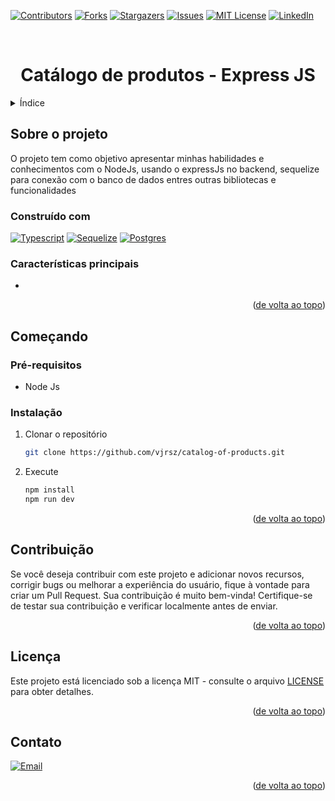 <a name="readme-top"></a>
[![Contributors][contributors-shield]][contributors-url]
[![Forks][forks-shield]][forks-url]
[![Stargazers][stars-shield]][stars-url]
[![Issues][issues-shield]][issues-url]
[![MIT License][license-shield]][license-url]
[![LinkedIn][linkedin-shield]][linkedin-url]

<br />
<div align="center">
    <h1 align="center" style="border:none;">Catálogo de produtos - Express JS</h1>
</div>

<!-- TABLE OF CONTENTS -->
<details>
    <summary>Índice</summary>
        <ol>
            <li>
                <a href="#about-the-project">Sobre o projeto</a>
                <ul>
                    <li><a href="#built-with">Construído com</a></li>
                    <li><a href="#key-features">Características principais</a></li>
                </ul>
                </li>
            <li>
                <a href="#getting-started">Começando</a>
                <ul>
                    <li><a href="#prerequisites">Pré-requisitos</a></li>
                    <li><a href="#installation">Instalação</a></li>
                </ul>
            </li>
            <li><a href="#contributing">Contribuição</a></li>
            <li><a href="#license">Licença</a></li>
            <li><a href="#contact">Contato</a></li>
        </ol>
</details>

<!-- ABOUT THE PROJECT -->
## Sobre o projeto

O projeto tem como objetivo apresentar minhas habilidades e conhecimentos com o NodeJs, usando o expressJs no backend, sequelize para conexão com o banco de dados entres outras bibliotecas e funcionalidades

### Construído com

[![Typescript][Typescript]][Typescript-url]
[![Sequelize][Sequelize]][Sequelize-url]
[![Postgres][Postgres]][Postgres-url]

### Características principais

<ul>
  <li></li>
</ul>

<p align="right">(<a href="#readme-top">de volta ao topo</a>)</p>


<!-- GETTING STARTED -->
## Começando

### Pré-requisitos

* Node Js

### Instalação

1. Clonar o repositório
   ```sh
   git clone https://github.com/vjrsz/catalog-of-products.git
   ```
2. Execute
   ```sh
   npm install
   npm run dev
   ```
<p align="right">(<a href="#readme-top">de volta ao topo</a>)</p>



<!-- CONTRIBUTING -->
## Contribuição

Se você deseja contribuir com este projeto e adicionar novos recursos, corrigir bugs ou melhorar a experiência do usuário, fique à vontade para criar um Pull Request. Sua contribuição é muito bem-vinda! Certifique-se de testar sua contribuição e verificar localmente antes de enviar.

<p align="right">(<a href="#readme-top">de volta ao topo</a>)</p>



<!-- LICENSE -->
## Licença

Este projeto está licenciado sob a licença MIT - consulte o arquivo <a href="./LICENSE">LICENSE</a> para obter detalhes.

<p align="right">(<a href="#readme-top">de volta ao topo</a>)</p>



<!-- CONTACT -->
## Contato
[![Email][email]][email-url]

<p align="right">(<a href="#readme-top">de volta ao topo</a>)</p>



<!-- MARKDOWN LINKS & IMAGES -->
<!-- https://www.markdownguide.org/basic-syntax/#reference-style-links -->
[contributors-shield]: https://img.shields.io/github/contributors/vjrsz/catalog-of-products.svg?style=for-the-badge
[contributors-url]: https://github.com/vjrsz/catalog-of-products/graphs/contributors
[forks-shield]: https://img.shields.io/github/forks/vjrsz/catalog-of-products.svg?style=for-the-badge
[forks-url]: https://github.com/vjrsz/catalog-of-products/network/members
[stars-shield]: https://img.shields.io/github/stars/vjrsz/catalog-of-products.svg?style=for-the-badge
[stars-url]: https://github.com/vjrsz/catalog-of-products/stargazers
[issues-shield]: https://img.shields.io/github/issues/vjrsz/catalog-of-products.svg?style=for-the-badge
[issues-url]: https://github.com/vjrsz/catalog-of-products/issues
[license-shield]: https://img.shields.io/github/license/vjrsz/catalog-of-products.svg?style=for-the-badge
[license-url]: https://github.com/vjrsz/catalog-of-products/blob/master/LICENSE.txt
[linkedin-shield]: https://img.shields.io/badge/-LinkedIn-black.svg?style=for-the-badge&logo=linkedin&colorB=555
[linkedin-url]: https://linkedin.com/in/vjrsz
[email]: https://img.shields.io/badge/Email-000000?style=for-the-badge&logo=gmail&logoColor=white
[email-url]: mailto:juniornunes1008@gmail.com

[product-screenshot]: images/screenshot.png


[Typescript]:https://img.shields.io/badge/TypeScript-007ACC?style=for-the-badge&logo=typescript&logoColor=white
[Typescript-url]:#
[Sequelize]:https://img.shields.io/badge/sequelize-323330?style=for-the-badge&logo=sequelize&logoColor=blue
[Sequelize-url]:#
[Postgres]:https://img.shields.io/badge/PostgreSQL-316192?style=for-the-badge&logo=postgresql&logoColor=white
[Postgres-url]:#